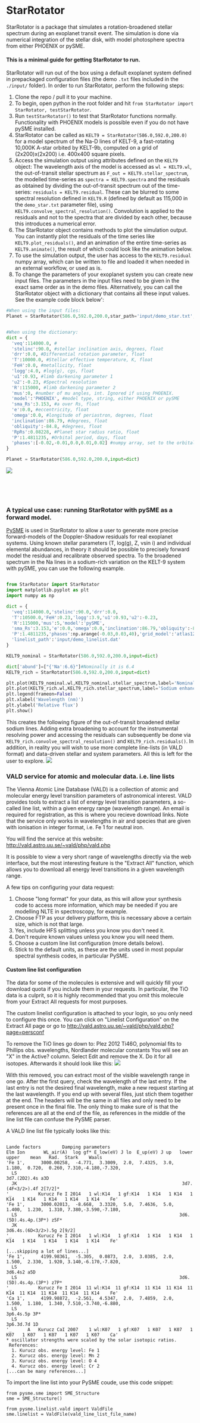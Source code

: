 # StarRotator

StarRotator is a package that simulates a rotation-broadened stellar spectrum during an exoplanet transit event. The simulation is done via numerical integration of the stellar disk, with model photosphere spectra from either PHOENIX or pySME.

#### This is a minimal guide for getting StarRotator to run.

StarRotator will run out of the box using a default exoplanet system defined in prepackaged configuration files (the demo `.txt` files included in the `./input/` folder).
In order to run StarRotator, perform the following steps:
1) Clone the repo / pull it to your machine.
2) To begin, open python in the root folder and hit `from StarRotator import StarRotator, testStarRotator`.
3) Run `testStarRotator()` to test that StarRotator functions normally. Functionality with PHOENIX models is possible even if you do not have pySME installed.
4) StarRotator can be called as `KELT9 = StarRotator(586.0,592.0,200.0)` for a model spectrum of the Na-D lines of KELT-9, a fast-rotating 10,000K A-star orbited by KELT-9b, computed on a grid of (2x200)x(2x200) i.e. 400x400 square pixels.
5) Access the simulation output using attributes defined on the `KELT9` object: The wavelength axis of the model is accessed as `wl = KELT9.wl`, the out-of-transit stellar spectrum as `F_out = KELT9.stellar_spectrum`, the modelled time-series as `spectra = KELT9.spectra` and the residuals as obtained by dividing the out-of-transit spectrum out of the time-series: `residuals = KELT9.residual`. These can be blurred to some spectral resolution defined in `KELT9.R` (defined by default as 115,000 in the `demo_star.txt` parameter file), using `KELT9.convolve_spectral_resolution()`. Convolution is applied to the residuals and not to the spectra that are divided by each other, because this introduces a numerical error.
6) The StarRotator object contains methods to plot the simulation output. You can instantly plot the residuals of the time series like `KELT9.plot_residuals()`, and an animation of the entire time-series as `KELT9.animate()`, the result of which could look like the animation below.
7) To use the simulation output, the user has access to the `KELT9.residual` numpy array, which can be written to file and loaded it when needed in an external workflow, or used as is.
8) To change the parameters of your exoplanet system you can create new input files. The parameters in the input files need to be given in the exact same order as in the demo files. Alternatively, you can call the StarRotator object with a dictionary that contains all these input values. See the example code block below':

```python
#When using the input files:
Planet = StarRotator(586.0,592.0,200.0,star_path='input/demo_star.txt',planet_path='input/demo_planet.txt',obs_path='input/demo_observations.txt')


#When using the dictionary:
dict = {
  'veq':114000.0, #
  'stelinc':90.0, #stellar inclination axis, degrees, float
  'drr':0.0, #Differential rotation parameter, float
  'T':10000.0, #Stellar effective temperature, K, float
  'FeH':0.0, #metallicity, float
  'logg':4.0, #log(g), cgs, float
  'u1':0.93, #limb darkening parameter 1
  'u2':-0.23, #Spectral resolution
  'R':115000, #limb darkening parameter 2
  'mus':0, #number of mu angles, int. Ignored if using PHOENIX.
  'model':'PHOENIX', #model type, string, either PHOENIX or pySME
  'sma_Rs':3.153, #a over Rs, float
  'e':0.0, #eccentricity, float
  'omega':0.0, #longitude of periastron, degrees, float
  'inclination':86.79, #degrees, float
  'obliquity':-84.8, #degrees, float
  'RpRs':0.08228, #Planet star radius ratio, float
  'P':1.4811235, #Orbital period, days, float
  'phases':[-0.02,-0.01,0.0,0.01,0.02] #numpy array, set to the orbital phases of the time series
}

Planet = StarRotator(586.0,592.0,200.0,input=dict)
```

![](demo.gif)

<br><br><br>

### A typical use case: running StarRotator with pySME as a forward model.

[PySME](https://github.com/AWehrhahn/SME) is used in StarRotator to allow a user to generate more precise forward-models of the Doppler-Shadow residuals for real exoplanet systems. Using known stellar parameters (T, log(g), Z, vsin i) and individual elemental abundances, in theory it should be possible to precisely forward model the residual and recalibrate observed spectra. To the broadened spectrum in the Na lines in a sodium-rich variation on the KELT-9 system with pySME, you can use the following example.


```python

from StarRotator import StarRotator
import matplotlib.pyplot as plt
import numpy as np

dict = {
  'veq':114000.0,'stelinc':90.0,'drr':0.0,
  'T':10500.0,'FeH':0.23,'logg':3.9,'u1':0.93,'u2':-0.23,
  'R':115000,'mus':5,'model':'pySME',
  'sma_Rs':3.153,'e':0.0,'omega':0.0,'inclination':86.79,'obliquity':-84.8,'RpRs':0.08228,
  'P':1.4811235,'phases':np.arange(-0.03,0.03,40),'grid_model':'atlas12.sav','abund':{},
  'linelist_path':'input/demo_linelist.dat'
}

KELT9_nominal = StarRotator(586.0,592.0,200.0,input=dict)

dict['abund']=["{'Na':6.6}"]#Nominally it is 6.4
KELT9_rich = StarRotator(586.0,592.0,200.0,input=dict)

plt.plot(KELT9_nominal.wl,KELT9_nominal.stellar_spectrum,label='Nominal sodium')
plt.plot(KELT9_rich.wl,KELT9_rich.stellar_spectrum,label='Sodium enhanced')
plt.legend(frameon=False)
plt.xlabel('Wavelength (nm)')
plt.ylabel('Relative flux')
plt.show()

```

This creates the following figure of the out-of-transit broadened stellar sodium lines. Adding extra broadening to account for the instrumental resolving power and  accessing the residuals can subsequently be done via `KELT9_rich.convolve_spectral_resolution()` and `KELT9_rich.residuals()`. In addition, in reality you will wish to use more complete line-lists (in VALD format) and data-driven stellar and system parameters. All this is left for the user to explore.
![](demo_spectrum.png)

### VALD service for atomic and molecular data. i.e. line lists


The Vienna Atomic Line Database (VALD) is a collection of atomic and molecular energy level transition parameters of astronomical interest. VALD provides tools to extract a list of energy level transition parameters, a so-called line list, within a given energy range (wavelength range). An email is required for registration, as this is where you recieve download links. Note that the service only works in wavelengths in air and species that are given with ionisation in integer format, i.e. Fe 1 for neutral iron.

You will find the service at this website: http://vald.astro.uu.se/~vald/php/vald.php

It is possible to view a very short range of wavelengths directly via the web interface, but the most interesting feature is the "Extract All" function, which allows you to download all energy level transitions in a given wavelength range.

A few tips on configuring your data request:
1) Choose "long format" for your data, as this will allow your synthesis code to access more information, which may be needed if you are modelling NLTE in spectroscopy, for example.
2) Choose FTP as your delivery platform, this is necessary above a certain size, which is not that large.
3) Yes, include HFS splitting unless you know you don't need it.
4) Don't require known values unless you know you will need them.
5) Choose a custom line list configuration (more details below).
6) Stick to the default units, as these are the units used in most popular spectral synthesis codes, in particular PySME.

#### Custom line list configuration

The data for some of the molecules is extensive and will quickly fill your download quota if you include them in your requests. In particular, the TiO data is a culprit, so it is highly recommended that you omit this molecule from your Extract All requests for most purposes.

The custom linelist configuration is attached to your login, so you only need to configure this once. You can click on "Linelist Configuration" on the Extract All page or go to
http://vald.astro.uu.se/~vald/php/vald.php?page=persconf

To remove the TiO lines go down to: Plez 2012 Ti46O, polynomial fits to Phillips obs. wavelengths, Nordlander molecular constants
You wlil see an "X" in the Active? column. Select Edit and remove the X. Do it for all isotopes. Afterwards it should look like this:
![](vald.png)

With this removed, you can extract most of the visible wavelength range in one go. After the first query, check the wavelength of the last entry. If the last entry is not the desired final wavelength, make a new request starting at the last wavelength. If you end up with several files, just stich them together at the end. The headers will be the same in all files and only need to be present once in the final file. The only thing to make sure of is that the references are all at the end of the file, as references in the middle of the line list file can confuse the PySME parser.

A VALD line list file typically looks like this:

```
                                                                     Lande factors        Damping parameters
Elm Ion       WL_air(A)  log gf* E_low(eV) J lo  E_up(eV) J up   lower   upper    mean   Rad.  Stark    Waals
'Fe 1',      3000.00258,  -4.771,  3.3009,  2.0,  7.4325,  3.0,  1.180,  0.720,  0.260, 7.310,-4.180,-7.320,
  LS                                                                      3d7.(2D2).4s a3D
  JK                                                              3d7.(4F<3/2>).4f 2[7/2]*
'_          Kurucz Fe I 2014   1 wl:K14   1 gf:K14   1 K14   1 K14   1 K14   1 K14   1 K14   1 K14   1 K14    Fe'
'Fe 1',      3000.02013,  -8.668,  3.3320,  5.0,  7.4636,  5.0,  1.400,  1.230,  1.310, 7.380,-3.590,-7.180,
  LS                                                             3d6.(5D).4s.4p.(3P*) z5F*
  JK                                                            3d6.4s.(6D<3/2>).5g 2[9/2]
'_          Kurucz Fe I 2014   1 wl:K14   1 gf:K14   1 K14   1 K14   1 K14   1 K14   1 K14   1 K14   1 K14    Fe'

[...skipping a lot of lines...]
'Fe 1',      4199.98361,  -5.305,  0.0873,  2.0,  3.0385,  2.0,  1.500,  2.330,  1.920, 3.140,-6.170,-7.820,
  LS                                                                           3d6.4s2 a5D
  LS                                                             3d6.(5D).4s.4p.(3P*) z7P*
'_          Kurucz Fe I 2014  11 wl:K14  11 gf:K14  11 K14  11 K14  11 K14  11 K14  11 K14  11 K14  11 K14    Fe'
'Ca 1',      4199.98872,  -2.561,  4.5347,  2.0,  7.4859,  2.0,  1.500,  1.180,  1.340, 7.510,-3.740,-6.880,
  LS                                                                         3p6.4s.5p 3P*
  LS                                                                          3p6.3d.7d 1D
'_      A   Kurucz CaI 2007    1 wl:K07   1 gf:K07   1 K07   1 K07   1 K07   1 K07   1 K07   1 K07   1 K07    Ca'
* oscillator strengths were scaled by the solar isotopic ratios.
 References:
  1. Kurucz obs. energy level: Fe 1
  2. Kurucz obs. energy level: Mn 2
  3. Kurucz obs. energy level: O 4
  4. Kurucz obs. energy level: Cr 2
[...can be many references...]
```

To import the line list into your PySME coude, use this code snippet:

```
from pysme.sme import SME_Structure
sme = SME_Structure()

from pysme.linelist.vald import ValdFile
sme.linelist = ValdFile(vald_line_list_file_name)
```
